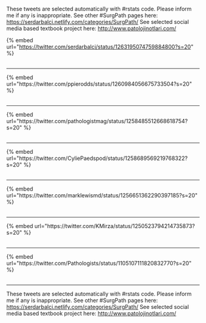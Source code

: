 

These tweets are selected automatically with #rstats code. Please inform me if any is inappropriate.
See other #SurgPath pages here: https://serdarbalci.netlify.com/categories/SurgPath/ 
See selected social media based textbook project here: http://www.patolojinotlari.com/

{% embed url="https://twitter.com/serdarbalci/status/1263195074759884800?s=20" %}<br>
<br>
<hr>
{% embed url="https://twitter.com/ppierodds/status/1260984056675733504?s=20" %}<br>
<br>
<hr>
{% embed url="https://twitter.com/pathologistmag/status/1258485512668618754?s=20" %}<br>
<br>
<hr>
{% embed url="https://twitter.com/CyliePaedspod/status/1258689569219768322?s=20" %}<br>
<br>
<hr>
{% embed url="https://twitter.com/marklewismd/status/1256651362290397185?s=20" %}<br>
<br>
<hr>
{% embed url="https://twitter.com/KMirza/status/1250523794214735873?s=20" %}<br>
<br>
<hr>
{% embed url="https://twitter.com/Pathologists/status/1105107111820832770?s=20" %}<br>
<br>
<hr>


These tweets are selected automatically with #rstats code. Please inform me if any is inappropriate.
See other #SurgPath pages here: https://serdarbalci.netlify.com/categories/SurgPath/ 
See selected social media based textbook project here: http://www.patolojinotlari.com/
